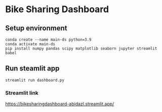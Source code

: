 # Bike Sharing Dashboard

## Setup environment
```
conda create --name main-ds python=3.9
conda activate main-ds
pip install numpy pandas scipy matplotlib seaborn jupyter streamlit babel
```

## Run steamlit app
```
streamlit run dashboard.py
```
### Streamlit link
https://bikesharingdashboard-abidazl.streamlit.app/
